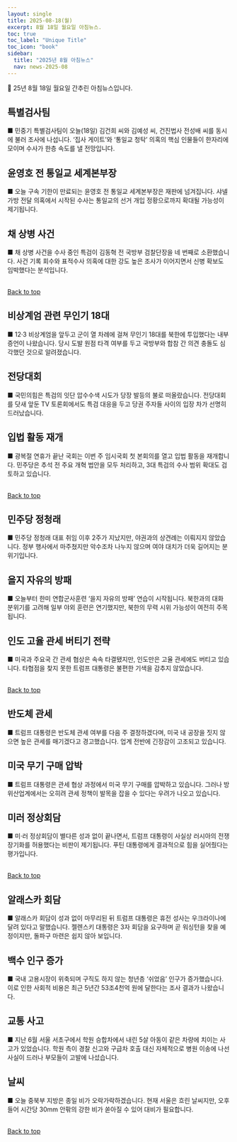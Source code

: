 ```yaml
---
layout: single
title: 2025-08-18(월)
excerpt: 8월 18일 월요일 아침뉴스.
toc: true
toc_label: "Unique Title"
toc_icon: "book"
sidebar:
  title: "2025년 8월 아침뉴스"
  nav: news-2025-08
---
```


📮 25년 8월 18일 월요일 간추린 아침뉴스입니다.

## 특별검사팀
■ 민중기 특별검사팀이 오늘(18일) 김건희 씨와 김예성 씨, 건진법사 전성배 씨를 동시에 불러 조사에 나섭니다. ‘집사 게이트’와 ‘통일교 청탁’ 의혹의 핵심 인물들이 한자리에 모이며 수사가 한층 속도를 낼 전망입니다.

## 윤영호 전 통일교 세계본부장
■ 오늘 구속 기한이 만료되는 윤영호 전 통일교 세계본부장은 재판에 넘겨집니다. 샤넬 가방 전달 의혹에서 시작된 수사는 통일교의 선거 개입 정황으로까지 확대될 가능성이 제기됩니다.

## 채 상병 사건
■ 채 상병 사건을 수사 중인 특검이 김동혁 전 국방부 검찰단장을 네 번째로 소환했습니다. 사건 기록 회수와 표적수사 의혹에 대한 강도 높은 조사가 이어지면서 신병 확보도 임박했다는 분석입니다.

<br>
<a href="#" class="btn btn--success">Back to top</a>
<br> 

## 비상계엄 관련 무인기 18대
■ 12·3 비상계엄을 앞두고 군이 열 차례에 걸쳐 무인기 18대를 북한에 투입했다는 내부 증언이 나왔습니다. 당시 도발 원점 타격 여부를 두고 국방부와 합참 간 의견 충돌도 심각했던 것으로 알려졌습니다.

## 전당대회
■ 국민의힘은 특검의 잇단 압수수색 시도가 당장 발등의 불로 떠올랐습니다. 전당대회를 닷새 앞둔 TV 토론회에서도 특검 대응을 두고 당권 주자들 사이의 입장 차가 선명히 드러났습니다.

## 입법 활동 재개
■ 광복절 연휴가 끝난 국회는 이번 주 임시국회 첫 본회의를 열고 입법 활동을 재개합니다. 민주당은 추석 전 주요 개혁 법안을 모두 처리하고, 3대 특검의 수사 범위 확대도 검토하고 있습니다.

<br>
<a href="#" class="btn btn--success">Back to top</a>
<br> 

## 민주당 정청래
■ 민주당 정청래 대표 취임 이후 2주가 지났지만, 야권과의 상견례는 이뤄지지 않았습니다. 정부 행사에서 마주쳤지만 악수조차 나누지 않으며 여야 대치가 더욱 길어지는 분위기입니다.

## 을지 자유의 방패
■ 오늘부터 한미 연합군사훈련 ‘을지 자유의 방패’ 연습이 시작됩니다. 북한과의 대화 분위기를 고려해 일부 야외 훈련은 연기했지만, 북한의 무력 시위 가능성이 여전히 주목됩니다.

## 인도 고율 관세 버티기 전략
■ 미국과 주요국 간 관세 협상은 속속 타결됐지만, 인도만은 고율 관세에도 버티고 있습니다. 타협점을 찾지 못한 트럼프 대통령은 불편한 기색을 감추지 않았습니다.

<br>
<a href="#" class="btn btn--success">Back to top</a>
<br> 

## 반도체 관세
■ 트럼프 대통령은 반도체 관세 여부를 다음 주 결정하겠다며, 미국 내 공장을 짓지 않으면 높은 관세를 매기겠다고 경고했습니다. 업계 전반에 긴장감이 고조되고 있습니다.

## 미국 무기 구매 압박
■ 트럼프 대통령은 관세 협상 과정에서 미국 무기 구매를 압박하고 있습니다. 그러나 방위산업계에서는 오히려 관세 정책이 발목을 잡을 수 있다는 우려가 나오고 있습니다.

## 미러 정상회담
■ 미·러 정상회담이 별다른 성과 없이 끝나면서, 트럼프 대통령이 사실상 러시아의 전쟁 장기화를 허용했다는 비판이 제기됩니다. 푸틴 대통령에게 결과적으로 힘을 실어줬다는 평가입니다.

<br>
<a href="#" class="btn btn--success">Back to top</a>
<br> 

## 알래스카 회담
■ 알래스카 회담이 성과 없이 마무리된 뒤 트럼프 대통령은 휴전 성사는 우크라이나에 달려 있다고 말했습니다. 젤렌스키 대통령은 3자 회담을 요구하며 곧 워싱턴을 찾을 예정이지만, 돌파구 마련은 쉽지 않아 보입니다.

## 백수 인구 증가
■ 국내 고용시장이 위축되며 구직도 하지 않는 청년층 ‘쉬었음’ 인구가 증가했습니다. 이로 인한 사회적 비용은 최근 5년간 53조4천억 원에 달한다는 조사 결과가 나왔습니다.

## 교통 사고
■ 지난 6월 서울 서초구에서 학원 승합차에서 내린 5살 아동이 같은 차량에 치이는 사고가 있었습니다. 학원 측이 경찰 신고와 구급차 호출 대신 자체적으로 병원 이송에 나선 사실이 드러나 부모들이 고발에 나섰습니다.

## 날씨
■ 오늘 중북부 지방은 종일 비가 오락가락하겠습니다. 현재 서울은 흐린 날씨지만, 오후 들어 시간당 30mm 안팎의 강한 비가 쏟아질 수 있어 대비가 필요합니다.

<br>
<a href="#" class="btn btn--success">Back to top</a>
<br> 
